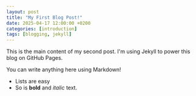 ```yaml
---
layout: post
title: "My First Blog Post!"
date: 2025-04-17 12:00:00 +0200
categories: [introduction]
tags: [blogging, jekyll]
---
```


This is the main content of my second post. I'm using Jekyll to power this blog on GitHub Pages.

You can write anything here using Markdown!

- Lists are easy
- So is **bold** and _italic_ text.
